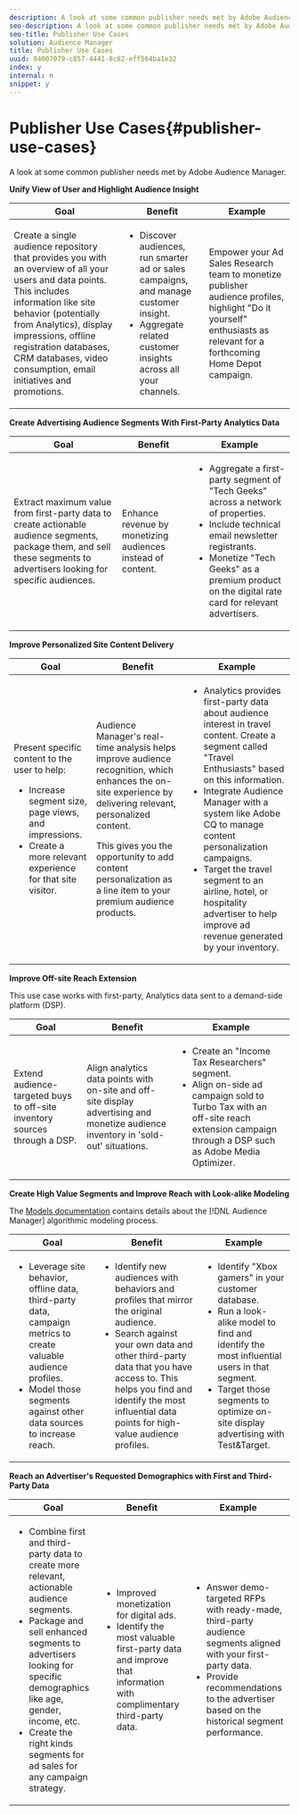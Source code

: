 ```yaml
---
description: A look at some common publisher needs met by Adobe Audience Manager.
seo-description: A look at some common publisher needs met by Adobe Audience Manager.
seo-title: Publisher Use Cases
solution: Audience Manager
title: Publisher Use Cases
uuid: 04007079-c857-4441-8c82-eff564ba1e32
index: y
internal: n
snippet: y
---
```


# Publisher Use Cases{#publisher-use-cases}

A look at some common publisher needs met by Adobe Audience Manager.

<!-- 

c_pub_use_case.xml

 -->

**Unify View of User and Highlight Audience Insight**

<table id="table_7051791195CE41B49173BBF9E581BFB6"> 
 <thead> 
  <tr> 
   <th colname="col1" class="entry"> Goal </th> 
   <th colname="col2" class="entry"> Benefit </th> 
   <th colname="col3" class="entry"> Example </th> 
  </tr> 
 </thead>
 <tbody> 
  <tr> 
   <td colname="col1"> <p>Create a single audience repository that provides you with an overview of all your users and data points. This includes information like site behavior (potentially from Analytics), display impressions, offline registration databases, CRM databases, video consumption, email initiatives and promotions. </p> </td> 
   <td colname="col2"> <p> 
     <ul id="ul_FB6683152C7D4D65AF951BA55E123427"> 
      <li id="li_45C12198EDDE4107AE59947BBAA51A60">Discover audiences, run smarter ad or sales campaigns, and manage customer insight. </li> 
      <li id="li_53727E7A3D494299B4631439612AC226">Aggregate related customer insights across all your channels. </li> 
     </ul> </p> </td> 
   <td colname="col3"> <p>Empower your Ad Sales Research team to monetize publisher audience profiles, highlight "Do it yourself" enthusiasts as relevant for a forthcoming Home Depot campaign. </p> </td> 
  </tr> 
 </tbody> 
</table>

**Create Advertising Audience Segments With First-Party Analytics Data**

<table id="table_EE77D9F5BAD1473C8E058EE778AF2C3F"> 
 <thead> 
  <tr> 
   <th colname="col1" class="entry"> Goal </th> 
   <th colname="col2" class="entry"> Benefit </th> 
   <th colname="col3" class="entry"> Example </th> 
  </tr> 
 </thead>
 <tbody> 
  <tr> 
   <td colname="col1"> <p>Extract maximum value from first-party data to create actionable audience segments, package them, and sell these segments to advertisers looking for specific audiences. </p> </td> 
   <td colname="col2"> <p>Enhance revenue by monetizing audiences instead of content. </p> </td> 
   <td colname="col3"> <p> 
     <ul id="ul_07695D68C7FA4BDE92E69AB84B59F0B5"> 
      <li id="li_D271C4C62589403C9F5D3B478EA1B1F3">Aggregate a first-party segment of "Tech Geeks" across a network of properties. </li> 
      <li id="li_1EC9E0F4BC6343C88CF29D07B9D1DA11">Include technical email newsletter registrants. </li> 
      <li id="li_2C5CE406BAEC4F3B8AAED5DF414E1C8B">Monetize "Tech Geeks" as a premium product on the digital rate card for relevant advertisers. </li> 
     </ul> </p> </td> 
  </tr> 
 </tbody> 
</table>

**Improve Personalized Site Content Delivery**

<table id="table_D8E82821D9F1491A822A6ABA3A988386"> 
 <thead> 
  <tr> 
   <th colname="col1" class="entry"> Goal </th> 
   <th colname="col2" class="entry"> Benefit </th> 
   <th colname="col3" class="entry"> Example </th> 
  </tr> 
 </thead>
 <tbody> 
  <tr> 
   <td colname="col1"> <p>Present specific content to the user to help: </p> <p> 
     <ul id="ul_ACE36F7845EB4A2E9005ECCD746495CC"> 
      <li id="li_0714139FF2F5492DA32FB95456699E54">Increase segment size, page views, and impressions. </li> 
      <li id="li_2CA4DFF2836D4F71A137829074F46D17">Create a more relevant experience for that site visitor. </li> 
     </ul> </p> </td> 
   <td colname="col2"> <p><span class="keyword"> Audience Manager</span>'s real-time analysis helps improve audience recognition, which enhances the on-site experience by delivering relevant, personalized content. </p> <p>This gives you the opportunity to add content personalization as a line item to your premium audience products. </p> </td> 
   <td colname="col3"> <p> 
     <ul id="ul_EEED2DAD504C486F8C00992219C893F7"> 
      <li id="li_E536F7C79824484DA3DC895809B849F4">Analytics provides first-party data about audience interest in travel content. Create a segment called "Travel Enthusiasts" based on this information. </li> 
      <li id="li_DCB3A5F3772C4DCEB757A4AB6CABFBE3">Integrate <span class="keyword"> Audience Manager</span> with a system like Adobe CQ to manage content personalization campaigns. </li> 
      <li id="li_A9BFB7EB7504492BA83F182BE5E8CEF8">Target the travel segment to an airline, hotel, or hospitality advertiser to help improve ad revenue generated by your inventory. </li> 
     </ul> </p> </td> 
  </tr> 
 </tbody> 
</table>

**Improve Off-site Reach Extension**

This use case works with first-party, Analytics data sent to a demand-side platform (DSP).

<table id="table_F88329D45D9441F1A8EDB9D6140FD02D"> 
 <thead> 
  <tr> 
   <th colname="col1" class="entry"> Goal </th> 
   <th colname="col2" class="entry"> Benefit </th> 
   <th colname="col3" class="entry"> Example </th> 
  </tr>
 </thead>
 <tbody> 
  <tr> 
   <td colname="col1"> <p>Extend audience-targeted buys to off-site inventory sources through a DSP. </p> </td> 
   <td colname="col2"> <p>Align analytics data points with on-site and off-site display advertising and monetize audience inventory in 'sold-out' situations. </p> </td> 
   <td colname="col3"> <p> 
     <ul id="ul_EE7A86BFFE534A59A9F8C7CAF46A31E5"> 
      <li id="li_D399592D9D904865BD319DC3621B832B">Create an "Income Tax Researchers" segment. </li> 
      <li id="li_D28AC8BA5E194176BB8736B089B3C2F7">Align on-side ad campaign sold to Turbo Tax with an off-site reach extension campaign through a DSP such as Adobe Media Optimizer. </li> 
     </ul> </p> </td> 
  </tr> 
 </tbody> 
</table>

**Create High Value Segments and Improve Reach with Look-alike Modeling**

The [Models documentation](../c-features/understanding-models.md#concept_49FB2DBD4AD041A4ABAAEE9D83BB996E) contains details about the [!DNL Audience Manager] algorithmic modeling process.  

<table id="table_A10E4656E2A74EF5BCCA42A7AAA94416"> 
 <thead> 
  <tr> 
   <th colname="col1" class="entry"> Goal </th> 
   <th colname="col2" class="entry"> Benefit </th> 
   <th colname="col3" class="entry"> Example </th> 
  </tr>
 </thead>
 <tbody> 
  <tr> 
   <td colname="col1"> <p> 
     <ul id="ul_6B69497AA7F543249FF820B1D5DC604F"> 
      <li id="li_7022E99BC3C6475988B8424528A221A8">Leverage site behavior, offline data, third-party data, campaign metrics to create valuable audience profiles. </li> 
      <li id="li_DBD50B14B3D34D9AB72C42E245406FE8">Model those segments against other data sources to increase reach. </li> 
     </ul> </p> </td> 
   <td colname="col2"> <p> 
     <ul id="ul_CC5448D2EA0646D4AF3547E81DE31FDE"> 
      <li id="li_8F11E40026404C1380F26F6D03952C8E">Identify new audiences with behaviors and profiles that mirror the original audience. </li> 
      <li id="li_5F67AD849EC145DBB1E52A92BBE2CEE3">Search against your own data and other third-party data that you have access to. This helps you find and identify the most influential data points for high-value audience profiles. </li> 
     </ul> </p> </td> 
   <td colname="col3"> <p> 
     <ul id="ul_51091241D6B94A849A383538045D797C"> 
      <li id="li_88798E58BA574FA196CFC02C9C55A293">Identify "Xbox gamers" in your customer database. </li> 
      <li id="li_1136BBC68C8242CE9F116F2C70A4C164">Run a look-alike model to find and identify the most influential users in that segment. </li> 
      <li id="li_8BAED15DF7BA41B28B51BE8DC71DFDE8">Target those segments to optimize on-site display advertising with Test&amp;Target. </li> 
     </ul> </p> </td> 
  </tr> 
 </tbody> 
</table>

**Reach an Advertiser's Requested Demographics with First and Third-Party Data**

<table id="table_63E19A09F1254D83A84F741CFB68A684"> 
 <thead> 
  <tr> 
   <th colname="col1" class="entry"> Goal </th> 
   <th colname="col2" class="entry"> Benefit </th> 
   <th colname="col3" class="entry"> Example </th> 
  </tr> 
 </thead>
 <tbody> 
  <tr> 
   <td colname="col1"> <p> 
     <ul id="ul_DB5B31FB1C7D4D36B9C32912921B39B5"> 
      <li id="li_7B750D619A8F40329B027559DDC5CFB0">Combine first and third-party data to create more relevant, actionable audience segments. </li> 
      <li id="li_E0BC69F4F1BC4A2FA8B1807815072642">Package and sell enhanced segments to advertisers looking for specific demographics like age, gender, income, etc. </li> 
      <li id="li_87FD5150D9F74FC9973FECD5DA363C34">Create the right kinds segments for ad sales for any campaign strategy. </li> 
     </ul> </p> </td> 
   <td colname="col2"> <p> 
     <ul id="ul_9AABE5394A2B4352A9A368C3F887F583"> 
      <li id="li_64324505C1494879AE01DD93DFFF4753">Improved monetization for digital ads. </li> 
      <li id="li_429471653E65467582B193F89D7C5426">Identify the most valuable first-party data and improve that information with complimentary third-party data. </li> 
     </ul> </p> </td> 
   <td colname="col3"> <p> 
     <ul id="ul_E59B88951B454AEA8E898A64C07F0F49"> 
      <li id="li_A856501CD9AB4ABFA4A440D2F451DFD2">Answer demo-targeted RFPs with ready-made, third-party audience segments aligned with your first-party data. </li> 
      <li id="li_32C82F83D0D440C0B86C527FD4BAF118">Provide recommendations to the advertiser based on the historical segment performance. </li> 
     </ul> </p> </td> 
  </tr> 
 </tbody> 
</table>

